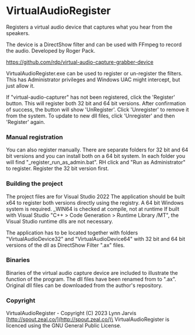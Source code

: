 # VirtualAudioRegister
Registers a virtual audio device that captures what you hear from the speakers.

The device is a DirectShow filter and can be used with FFmpeg to record the audio.
Developed by Roger Pack.

https://github.com/rdp/virtual-audio-capture-grabber-device

VirtualAudioRegister.exe can be used to register or un-register the filters.
This has Administrator privileges and Windows UAC might intercept, but just allow it.

If "virtual-audio-capturer" has not been registered, click the 'Register' button. 
This will register both 32 bit and 64 bit versions.
After confirmation of success, the button will show 'UnRegister'.
Click 'Unregister' to remove it from the system. To update to new dll files, click 'Unregister' and then 'Register' again.

### Manual registration

You can also register manually. There are separate folders for 32 bit and 64 bit versions and you can install both on a 64 bit system. In each folder you will find "_register_run_as_admin.bat". RH click and "Run as Administrator" to register. Register the 32 bit version first.

### Building the project

The project files are for Visual Studio 2022
The application should be built x64 to register both versions directly using the registry.
A 64 bit Windows system is required. _WIN64 is checked at compile, not at runtime
If built with Visual Studio "C++ > Code Generation > Runtime Library /MT",
the Visual Studio runtime dlls are not necessary.

The application has to be located together with folders 
"VirtualAudioDevice32" and "VirtualAudioDevice64" with 32 bit and 64 bit
versions of the dll as DirectShow Filter ".ax" files.

### Binaries

Binaries of the virtual audio capture device are included to illustrate the function of the program.
The dll files have been renamed from to ".ax". Original dll files can be downloaded from the author's repository.

### Copyright

VirtualAudioRegister - Copyright (C) 2023 Lynn Jarvis [http://spout.zeal.co/](http://spout.zeal.co/)\
VirtualAudioRegister is licenced using the GNU General Public License.


